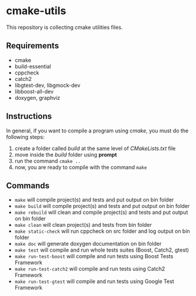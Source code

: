 # cmake-utils
This repository is collecting cmake utilities files.

## Requirements
- cmake
- build-essential
- cppcheck
- catch2
- libgtest-dev, libgmock-dev
- libboost-all-dev
- doxygen, graphviz

## Instructions
In general, if you want to compile a program using _cmake_, you must do the following steps:
1) create a folder called _build_ at the same level of _CMakeLists.txt_ file
2) move inside the _build_ folder using **prompt**
3) run the command `cmake ..`
4) now, you are ready to compile with the command `make`

## Commands
- `make` will compile project(s) and tests and put output on bin folder
- `make build` will compile project(s) and tests and put output on bin folder
- `make rebuild` will clean and compile project(s) and tests and put output on bin folder
- `make clean` will clean project(s) and tests from bin folder
- `make static-check` will run cppcheck on src folder and log output on bin folder
- `make doc` will generate doxygen documentation on bin folder
- `make test` will compile and run whole tests suites (Boost, Catch2, gtest)
- `make run-test-boost` will compile and run tests using Boost Tests Framework
- `make run-test-catch2` will compile and run tests using Catch2 Framework
- `make run-test-gtest` will compile and run tests using Google Test Framework
